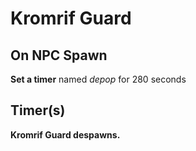 # Kromrif Guard


## On NPC Spawn

 **Set a timer** named *depop* for 280 seconds


## Timer(s)

**Kromrif Guard despawns.**